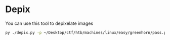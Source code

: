 # Depix
You can use this tool to depixelate images

```bash
py ./depix.py -p ~/Desktop/ctf/htb/machines/linux/easy/greenhorn/pass.png -s images/searchimages/debruinseq_notepad_Windows10_closeAndSpaced.png -o output.png
```